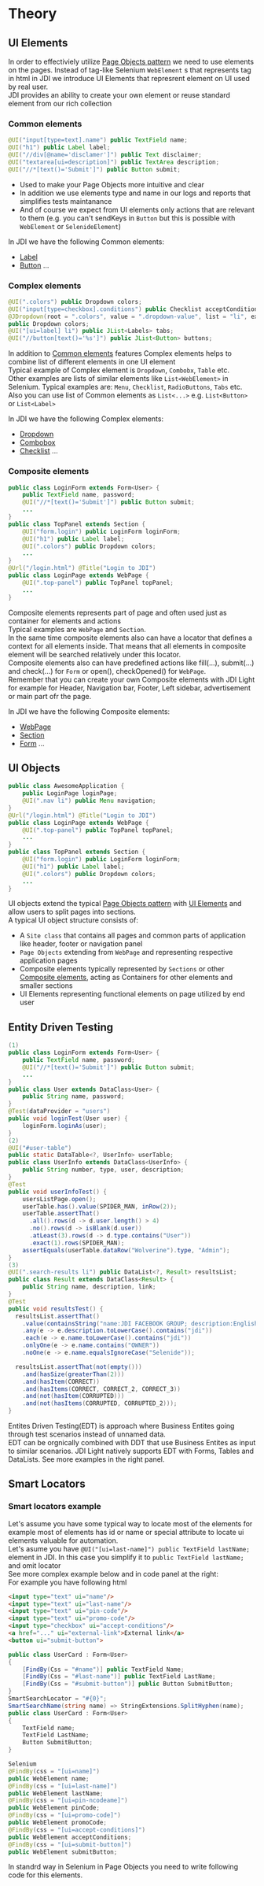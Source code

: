 # Theory
## UI Elements
In order to effectiviely utilize <a href="https://github.com/SeleniumHQ/selenium/wiki/PageObjects" target="_blank">Page Objects pattern</a> we need to use elements on the pages. Instead of tag-like Selenium ```WebElement``` s that represents tag in html in JDI we introduce UI Elements that represrent element on UI used by real user.</br>
JDI provides an ability to create your own element or reuse standard element from our rich collection</br>

### Common elements

```java 
@UI("input[type=text].name") public TextField name;
@UI("h1") public Label label;
@UI("//div[@name='disclamer']") public Text disclaimer;
@UI("textarea[ui=description]") public TextArea description;
@UI("//*[text()='Submit']") public Button submit;
```
- Used to make your Page Objects more intuitive and clear
- In addition we use elements type and name in our logs and reports that simplifies tests maintanance
- And of course we expect from UI elements only actions that are relevant to them (e.g. you can't sendKeys in ```Button``` but this is possible with ```WebElement``` or ```SelenideElement```)

In JDI we have the following Common elements:</br>
- [Label](https://jdi-docs.github.io/jdi-light/?java#label)</br> 
- [Button](https://jdi-docs.github.io/jdi-light/?java#button) ...


### Complex elements

```java 
@UI(".colors") public Dropdown colors;
@UI("input[type=checkbox].conditions") public Checklist acceptConditions;
@JDropdown(root = ".colors", value = ".dropdown-value", list = "li", expand = ".caret")
public Dropdown colors;
@UI("[ui=label] li") public JList<Labels> tabs;
@UI("//button[text()='%s']") public JList<Button> buttons;
```
In addition to [Common elements](https://jdi-docs.github.io/jdi-light/?java#common-elements) features Complex elements helps to combine list of different elements in one UI element</br>
Typical example of Complex element is ```Dropdown```, ```Combobx```, ```Table``` etc.</br>
Other examples are lists of similar elements like ```List<WebElement>``` in Selenium. Typical examples are: ```Menu```, ```Checklist```, ```RadioButtons```, ```Tabs``` etc.
Also you can use list of Common elements as ```List<...>``` e.g. ```List<Button>``` or ```List<Label>```

In JDI we have the following Complex elements:</br>
- [Dropdown](https://jdi-docs.github.io/jdi-light/?java#dropdown)</br>
- [Combobox](https://jdi-docs.github.io/jdi-light/?java#combobox)</br> 
- [Checklist](https://jdi-docs.github.io/jdi-light/?java#checklist) ...

### Composite elements

```java
public class LoginForm extends Form<User> {
    public TextField name, password;
    @UI("//*[text()='Submit']") public Button submit;
    ...
}
public class TopPanel extends Section {
    @UI("form.login") public LoginForm loginForm;
    @UI("h1") public Label label;
    @UI(".colors") public Dropdown colors;
    ...
}
@Url("/login.html") @Title("Login to JDI")
public class LoginPage extends WebPage {
    @UI(".top-panel") public TopPanel topPanel;
    ...
}
```
Composite elements represents part of page and often used just as container for elements and actions</br>
Typical examples are ```WebPage``` and ```Section```.</br>
In the same time composite elements also can have a locator that defines a context for all elements inside. That means that all elements in composite element will be searched relatively under this locator.</br>
Composite elements also can have predefined actions like fill(...), submit(...) and check(...) for ```Form``` or open(), checkOpened() for ```WebPage```.</br>
Remember that you can create your own Composite elements with JDI Light for example for Header, Navigation bar, Footer, Left sidebar, advertisement or main part ofr the page.</br>

In JDI we have the following Composite elements:</br>
- [WebPage](https://jdi-docs.github.io/jdi-light/?java#webpage)</br> 
- [Section](https://jdi-docs.github.io/jdi-light/?java#section)</br>
- [Form](https://jdi-docs.github.io/jdi-light/?java#form) ...


## UI Objects

```java
public class AwesomeApplication {
    public LoginPage loginPage;
    @UI(".nav li") public Menu navigation;
}
@Url("/login.html") @Title("Login to JDI")
public class LoginPage extends WebPage {
    @UI(".top-panel") public TopPanel topPanel;
    ...
}
public class TopPanel extends Section {
    @UI("form.login") public LoginForm loginForm;
    @UI("h1") public Label label;
    @UI(".colors") public Dropdown colors;
    ...
}
```
UI objects extend the typical <a href="https://github.com/SeleniumHQ/selenium/wiki/PageObjects" target="_blank">Page Objects pattern</a> with [UI Elements](https://jdi-docs.github.io/jdi-light/?java#ui-elements) and allow users to split pages into sections.</br>
A typical UI object structure consists of:</br>
- A ```Site class``` that contains all pages and common parts of application like header, footer or navigation panel</br>
- ```Page Objects``` extending from ```WebPage``` and representing respective application pages</br>
- Composite elements typically represented by ```Sections``` or other [Composite elements](https://jdi-docs.github.io/jdi-light/?java#composite-elements), acting as Containers for other elements and smaller sections</br>
- UI Elements representing functional elements on page utilized by end user


## Entity Driven Testing

```java
(1)
public class LoginForm extends Form<User> {
    public TextField name, password;
    @UI("//*[text()='Submit']") public Button submit;
    ...
}
public class User extends DataClass<User> {
    public String name, password;
}
@Test(dataProvider = "users")
public void loginTest(User user) {
    loginForm.loginAs(user);
}
(2)
@UI("#user-table")
public static DataTable<?, UserInfo> userTable;
public class UserInfo extends DataClass<UserInfo> {
    public String number, type, user, description;
}
@Test
public void userInfoTest() {
    usersListPage.open();
    userTable.has().value(SPIDER_MAN, inRow(2));
    userTable.assertThat()
      .all().rows(d -> d.user.length() > 4)
      .no().rows(d -> isBlank(d.user))
      .atLeast(3).rows(d -> d.type.contains("User"))
      .exact(1).rows(SPIDER_MAN);
    assertEquals(userTable.dataRow("Wolverine").type, "Admin");
}
(3)
@UI(".search-results li") public DataList<?, Result> resultsList;
public class Result extends DataClass<Result> {
    public String name, description, link;
}
@Test
public void resultsTest() {
  resultsList.assertThat()
    .value(containsString("name:JDI FACEBOOK GROUP; description:English Community Facebook group"))
    .any(e -> e.description.toLowerCase().contains("jdi"))
    .each(e -> e.name.toLowerCase().contains("jdi"))
    .onlyOne(e -> e.name.contains("OWNER"))
    .noOne(e -> e.name.equalsIgnoreCase("Selenide"));

  resultsList.assertThat(not(empty()))
    .and(hasSize(greaterThan(2)))
    .and(hasItem(CORRECT))
    .and(hasItems(CORRECT, CORRECT_2, CORRECT_3))
    .and(not(hasItem(CORRUPTED)))
    .and(not(hasItems(CORRUPTED, CORRUPTED_2)));
}
```
Entites Driven Testing(EDT) is approach where Business Entites going through test scenarios instead of unnamed data.</br>
EDT can be orgnically combined with DDT that use Business Entites as input to similar scenarios.
JDI Light natively supports EDT with Forms, Tables and DataLists. See more examples in the right panel.

## Smart Locators
### Smart locators example
Let's assume you have some typical way to locate most of the elements for example most of elements has id or name or special attribute to locate ui elements valuable for automation. </br>
Let's asume you have `@UI("[ui=last-name]") public TextField lastName;`  element in JDI. In this case you simplify it to `public TextField lastName;` and omit locator</br>
See more complex example below and in code panel at the right:</br>
For example you have following html</br>

```html
<input type="text" ui="name"/>
<input type="text" ui="last-name"/>
<input type="text" ui="pin-code"/>
<input type="text" ui="promo-code"/>
<input type="checkbox" ui="accept-conditions"/>
<a href="..." ui="external-link">External link</a>
<button ui="submit-button">
```

```csharp
public class UserCard : Form<User>
{
    [FindBy(Css = "#name")] public TextField Name;
    [FindBy(Css = "#last-name")] public TextField LastName;
    [FindBy(Css = "#submit-button")] public Button SubmitButton;
}
SmartSearchLocator = "#{0}";
SmartSearchName(string name) => StringExtensions.SplitHyphen(name);
public class UserCard : Form<User>
{
    TextField name; 
    TextField LastName;
    Button SubmitButton;
}
```
```java
Selenium
@FindBy(css = "[ui=name]") 
public WebElement name;
@FindBy(css = "[ui=last-name]") 
public WebElement lastName;
@FindBy(css = "[ui=pin-ncodeame]") 
public WebElement pinCode;
@FindBy(css = "[ui=promo-code]") 
public WebElement promoCode;
@FindBy(css = "[ui=accept-conditions]") 
public WebElement acceptConditions;
@FindBy(css = "[ui=submit-button]") 
public WebElement submitButton; 
```
In standrd way in Selenium in Page Objects you need to write following code for this elements.
</br></br></br></br></br></br></br></br></br></br></br></br>

```java
@UI("[ui=name]") public Textfield name;
@UI("[ui=last-name]") public Textfield lastName;
@UI("[ui=pin-code]") public Textfield pinCode;
@UI("[ui=promo-code]") public Textfield promoCode;
@UI("[ui=accept-conditions]") public Checkbox acceptConditions;
@UI("[ui=submit-button]") public Button submitButton;
```
In JDI Light with standard UI Objects code be more obvious but still has duplications in locator and element name.
</br></br></br></br></br></br>

```java
public Textfield name, lastName, pinCode, promoCode;
public Checkbox acceptConditions;
public Button submitButton;
```
And using smart locators you can write this without any duplications (without locators) just in few lines</br>
Isn't this looks cool?</br></br>

### Define smart locator using test.properties

```java
smart.locators="[ui=%s]"
smart.locators.toName=UPPER_SNAKE_CASE
```
You can setup your smart locators in `test.properties` in following way:</br>
Setup `smart.locators=`</br>
put `#%s` in case you smart locator is id</br>
put `.%s` for class</br>
put `[name=%s]` for name or other attribute</br>
</br>
For example you set `smart.locators=[ui=%s]`</br>
Setup `smart.toName=`</br>
`kebab-case` will produce `[ui=last-name]` locator for public WebElement lastName;</br>
`camelCase` will produce `[ui=lastName]` locator for public WebElement lastName;</br>
`snake_case` will produce `[ui=last_name]` locator for public WebElement lastName;</br>
`PascalCase` will produce `[ui=LastName]` locator for public WebElement lastName;</br>
`UPPER_SNAKE_CASE` will produce `[ui=LAST_NAME]` locator for public WebElement lastName;</br>
or if you have `smart.locators=//*[text()='%s']`</br>
`First Upper Case` will produce `//*[text()='Submit Form']` locator for public WebElement submitForm;</br>
`ALL UPPER CASE` will produce `//*[text()='SUBMIT FORM']` locator for public WebElement submitForm;</br>

### Define smart locator using WebSettings

```java
WebSettings.SMART_SEARCH_LOCATORS = asList("#%s");
WebSettings.SMART_SEARCH_NAME = StringUtils::toKebabCase;
JDI Light like
WebSettings.SMART_SEARCH = el -> {
  String locatorName = toKebabCase(el.getName());
  UIElement element = $("[auto="+locatorName+"]", el.base().parent));
  element.setName(el.getName());
  return element.getWebElement();
}
Selenium like:
WebSettings.SMART_SEARCH = el -> {
  String locatorName = toKebabCase(el.getName());
  return getDriver.findElement(By.cssClass("[auto="+locatorName+"]"));
}
```
From other hands you can setup Smart Locators in code using `WebSettings.SMART_SEARCH_NAME` and `WebSettings.SMART_SEARCH_LOCATORS` variables</br>
Or you can define by yourself what should be done in case of UI Element has no locator using `WebSettings.SMART_SEARCH` function

### Smart Annotations 
In case you have few standart patterns for locators you can use Smart Annotations in order to mark the elements with this locators.</br>
For `@UI("#last-name") TextFiled lastName;`</br>
use `@SId TextField lastName;`</br>
For `@UI(".contact-form") Form<CardData> contactForm;`</br>
use `@SClass Form<CardData> contactForm;`</br>
For `@UI("//*[text()='Submit Card']") Button submitCard;`</br>
use `@SText Button submitCard;`</br>
For `@UI("[name='accept-conditions']") Checkbox acceptConditions;`</br>
use `@SName Checkbox acceptConditions;`</br>
or use @Smart annotation for any specific html attribute
For `@UI("[data-type=data-multy-combobx]") MultiCombobox dataMultyCombobx;`</br>
use `@Smart("data-type") MultiCombobox dataMultyCombobx;`</br>
</br>

### Custom Smart Annotation
Or you always can create your own annotation for smart behaviour</br>
Let's assume you would like to use smart locators for buttons like `//button[text()='Button Text']`</br>
1. Create new annotation</br>

```html
SButton.java
@Retention(RetentionPolicy.RUNTIME)
@Target({ElementType.TYPE, ElementType.FIELD})
public @interface SButton {
}
```
2. setup behaviour for this annotations before you call initSite(...)

```html
@BeforeSuite(alwaysRun = true)
public static void setUp() {
    JDI_ANNOTATIONS.add("Buttons", aRule(SButton.class,
        (e, a) -> e.setLocator(format("//button[text()='%s']", splitCamelCase(e.getName())))));
    initSite(YourAwesomeSite.class);
```
Thats all. Now we can write</br>

```html
@SButton public Button logIn, signIn, cancel, useVipAccess;
```
instead of </br>

```html
@FindBy(xpath = "//button[text()='Log In']")
public WebElement logIn;
@FindBy(xpath = "//button[text()='Sign In']")
public WebElement signIn;
@FindBy(xpath = "//button[text()='Cancel']")
public WebElement cancel;
@FindBy(xpath = "//button[text()='Use Vip Access']")
public WebElement useVipAccess;
```

## JDI Annotations
In order to control elements behaviour in JDI Light you can use following standard annotations:</br>
**@Root** - ignore all parent sections locators for this element and use only locator that specified for element (including smart locators)</br>
**@Frame("frame-id")** or **@Frame({"frame-id", "div[name-adv]"})** in case you have two or more frames above element - use driver.switchTo().frame(...) before searching your element. Or call it multiple times if @Frame has list of locators. Can be used together with @UI locator</br>
**@Css("div.dropdown")** - if your element has Css locator (deprecated, recommended to use universal **@UI**)</br>
**@XPath("//div[text()="Submit"]")** - if your element has Xpath locator (deprecated, recommended to use universal **@UI**)</br>
**@ByText("Submit")** - Used for elements that can be forund by text (use locator `".//*/text()[normalize-space(.) = %s]/parent::*"`)</br>
**@WithText("Navigation")** - Used for elements that can be forund as text contains(use locator `".//*/text()[contains(normalize-space(.), %s)]/parent::*"`)</br>
**@ClickArea(...)** - specify how click will be performed. Allowed values: SMART_CLICK(try to find area where user able to click), TOP_LEFT(click top-left corner of the element), TOP_RIGHT(click top-right corner of the element), BOTTOM_LEFT(click bottom-left corner of the element), BOTTOM_RIGHT(click bottom-right corner of the element), CENTER(Selenium standard click in the center of the element), JS(using JS click)</br>
**@GetTextAs(...)** - specify how getText will be performed. Allowed values: TEXT(getText()), VALUE(getAttribute("value")), INNER(jsExecute("innerText")), LABEL(using label related to element - good for checkboxes and radio), SMART_TEXT (try to find value smart)</br>
**@SetTextAs(...)** - specify how input text will be performed. Allowed values: SEND_KEYS(sendKeys(...)), SET_TEXT(set `value` attribute using JS), CLEAR_SEND_KEYS(clear(); sendKeys(...))</br>
**@NoCache** - always get element from page. Not use cache</br>
...

## JDI Locators (simple as css powerful as xpath)
With JDI Light you can use simple and fast css selecctors with power of xpath locators. Now you can search by text or index in css or even move up and down in html tree.</br>
See some examples below:</br>
XPath: `//div[contains(@class,'btn')]//*[text()='Submit']`</br>
JDI Locator: `div.btn['Submit']`

XPath: `//*[contains(@class,'nav-menu')]//*[@data-role='header']//*[contains(text(),'Navigation menu')]`</br>
JDI Locator: `.nav-menu [data-role=header][*'Navigation menu']`</br>

XPath: `//label[text()='Gold status']/..//input[@type='checkbox']`</br>
JDI Locator: `label['Gold status']<input[type=checkbox]`</br>

XPath: `//*[contains(@class,'nav-menu')]//*[@data-role='header'][3]`</br>
JDI Locator: `.nav-menu [data-role=header][3]`</br>
